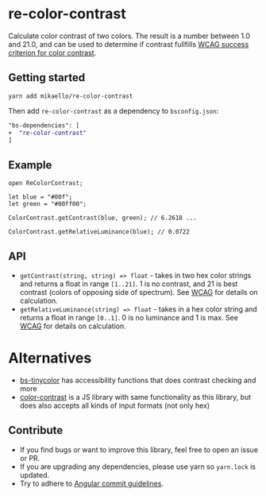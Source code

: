 # re-color-contrast

Calculate color contrast of two colors. The result is a number between 1.0 and 21.0, and can be used to determine if contrast fullfills [WCAG success criterion for color contrast](https://www.w3.org/TR/UNDERSTANDING-WCAG20/visual-audio-contrast-contrast.html).

## Getting started

```
yarn add mikaello/re-color-contrast
```

Then add `re-color-contrast` as a dependency to `bsconfig.json`:

```diff
"bs-dependencies": [
+  "re-color-contrast"
]
```

## Example

```reason
open ReColorContrast;

let blue = "#00f";
let green = "#00ff00";

ColorContrast.getContrast(blue, green); // 6.2618 ...

ColorContrast.getRelativeLuminance(blue); // 0.0722
```

## API

- `getContrast(string, string) => float` - takes in two hex color strings and returns a float in range `[1..21]`. 1 is no contrast, and 21 is best contrast (colors of opposing side of spectrum). See [WCAG](http://www.w3.org/TR/2008/REC-WCAG20-20081211/#contrast-ratiodef) for details on calculation.
- `getRelativeLuminance(string) => float` - takes in a hex color string and returns a float in range `[0..1]`. 0 is no luminance and 1 is max. See [WCAG](http://www.w3.org/TR/2008/REC-WCAG20-20081211/#relativeluminancedef) for details on calculation.

# Alternatives

- [bs-tinycolor](https://github.com/mikaello/bs-tinycolor) has accessibility functions that does contrast checking and more
- [color-contrast](https://github.com/jescalan/color-contrast) is a JS library with same functionality as this library, but does also accepts all kinds of input formats (not only hex)

## Contribute

- If you find bugs or want to improve this library, feel free to open an issue or PR.
- If you are upgrading any dependencies, please use yarn so `yarn.lock` is updated.
- Try to adhere to [Angular commit guidelines](https://github.com/angular/angular.js/blob/master/DEVELOPERS.md#-git-commit-guideline).
